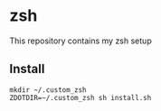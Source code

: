 # zsh

This repository contains my zsh setup

## Install

```shell
mkdir ~/.custom_zsh
ZDOTDIR=~/.custom_zsh sh install.sh
```
